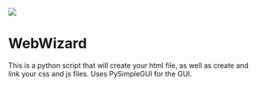 ![](example-2.gif)

# WebWizard

This is a python script that will create your html file, as well as create and link your css and js files. Uses PySimpleGUI for the GUI. 